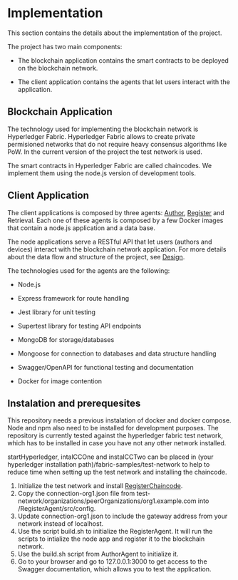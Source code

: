 # Implementation

This section contains the details about the implementation of the project.

The project has two main components:

- The blockchain application contains the smart contracts to be deployed on the blockchain network.

- The client application contains the agents that let users interact with the application.

## Blockchain Application

The technology used for implementing the blockchain network is Hyperledger Fabric. Hyperledger Fabric allows to create private permisioned networks
that do not require heavy consensus algorithms like PoW. In the current version of the project the test network is used.

The smart contracts in Hyperledger Fabric are called chaincodes. We implement them using the node.js version of development tools.

## Client Application

The client applications is composed by three agents: [Author](./AuthorAgent), [Register](./RegisterAgent) and Retrieval. Each one of these agents is composed by a few Docker images that contain a 
node.js application and a data base. 

The node applications serve a RESTful API that let users (authors and devices) interact with the blockchain network application. For more details about the data flow
and structure of the project, see [Design](../Design).

The technologies used for the agents are the following:

- Node.js

- Express framework for route handling

- Jest library for unit testing

- Supertest library for testing API endpoints

- MongoDB for storage/databases

- Mongoose for connection to databases and data structure handling

- Swagger/OpenAPI for functional testing and documentation

- Docker for image contention

## Instalation and prerequesites

This repository needs a previous instalation of docker and docker compose. Node and npm also need to be installed for development purposes. The repository is currently tested against the hyperledger fabric test network, which has to be installed in case you have not any other network installed.

startHyperledger, intalCCOne and instalCCTwo can be placed in (your hyperledger installation path)/fabric-samples/test-network to help to reduce time when setting up the test network and installing the chaincode.

1. Initialize the test network and install [RegisterChaincode](./RegisterChaincode/). 
2. Copy the connection-org1.json file from test-network/organizations/peerOrganizations/org1.example.com into /RegisterAgent/src/config.
3. Update connection-org1.json to include the gateway address from your network instead of localhost.
4. Use the script build.sh to initialize the RegisterAgent. It will run the scripts to intialize the node app and register it to the blockchain network.
5. Use the build.sh script from AuthorAgent to initialize it.
6. Go to your browser and go to 127.0.0.1:3000 to get access to the Swagger documentation, which allows you to test the application.